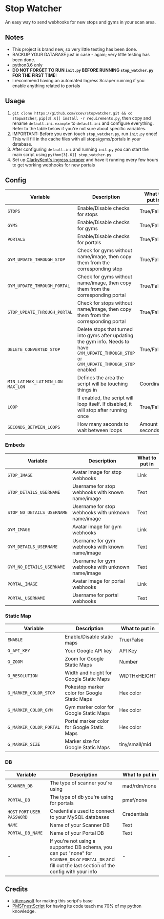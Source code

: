 # Stop Watcher
An easy way to send webhooks for new stops and gyms in your scan area.

## Notes
- This project is brand new, so very little testing has been done.
- BACKUP YOUR DATABASE just in case - again; very little testing has been done.
- python3.6 only
- **DO NOT FORGET TO RUN `init.py` BEFORE RUNNING `stop_watcher.py` FOR THE FIRST TIME**!
- I recommend having an automated Ingress Scraper running if you enable anything related to portals

## Usage
1. `git clone https://github.com/ccev/stopwatcher.git && cd stopwatcher`, `pip[3[.6]] install -r requirements.py`, then copy and rename `default.ini.example` to `default.ini` and configure everything. Refer to the table below if you're not sure about specific variables. 
2. IMPORTANT: Before you even touch `stop_watcher.py`, run `init.py` once! This will fill in the cache files with all stops/gyms/portals in your database.
3. After configuring `default.ini` and running `init.py` you can start the main script using `python[3[.6]] stop_watcher.py`
4. Set up [ClarkyKent's ingress scraper](https://github.com/ClarkyKent/ingress_scraper) and have it running every few hours to get working webhooks for new portals

## Config
| Variable | Description | What to put in |
|-|-|-|
| `STOPS` | Enable/Disable checks for stops | True/False |
| `GYMS` | Enable/Disable checks for gyms | True/False |
| `PORTALS` | Enable/Disable checks for portals | True/False |
| `GYM_UPDATE_THROUGH_STOP` | Check for gyms without name/image, then copy them from the corresponding stop | True/False |
| `GYM_UPDATE_THROUGH_PORTAL` | Check for gyms without name/image, then copy them from the corresponding portal | True/False |
| `STOP_UPDATE_THROUGH_PORTAL` | Check for stops without name/image, then copy them from the corresponding portal | True/False |
| `DELETE_CONVERTED_STOP` | Delete stops that turned into gyms after updating the gym info. Needs to have `GYM_UPDATE_THROUGH_STOP` or `GYM_UPDATE_THROUGH_STOP` enabled | True/False |
| `MIN_LAT` `MAX_LAT` `MIN_LON` `MAX_LON` | Defines the area the script will be touching things in | Coordinates |
| `LOOP` | If enabled, the script will loop itself. If disabled, it will stop after running once | True/False |
| `SECONDS_BETWEEN_LOOPS` | How many seconds to wait between loops | Amount of seconds |

### Embeds
| Variable | Description | What to put in |
|-|-|-|
| `STOP_IMAGE` | Avatar image for stop webhooks | Link |
| `STOP_DETAILS_USERNAME` | Username for stop webhooks with known name/image | Text |
| `STOP_NO_DETAILS_USERNAME` | Username for stop webhooks with unknown name/image | Text |
| `GYM_IMAGE` | Avatar image for gym webhooks | Link |
| `GYM_DETAILS_USERNAME` | Username for gym webhooks with known name/image | Text |
| `GYM_NO_DETAILS_USERNAME` | Username for gym webhooks with unknown name/image | Text |
| `PORTAL_IMAGE` | Avatar image for portal webhooks | Link |
| `PORTAL_USERNAME` | Username for portal webhooks | Text |

### Static Map
| Variable | Description | What to put in |
|-|-|-|
| `ENABLE` | Enable/Disable static maps | True/False |
| `G_API_KEY` | Your Google API key | API Key |
| `G_ZOOM` | Zoom for Google Static Maps | Number |
| `G_RESOLUTION` | Width and height for Google Static Maps | WIDTHxHEIGHT |
| `G_MARKER_COLOR_STOP` | Pokestop marker color for Google Static Maps | Hex color |
| `G_MARKER_COLOR_GYM` | Gym marker color for Google Static Maps | Hex color |
| `G_MARKER_COLOR_PORTAL` | Portal marker color for Google Static Maps | Hex color |
| `G_MARKER_SIZE` | Marker size for Google Static Maps | tiny/small/mid |

### DB
| Variable | Description | What to put in |
|-|-|-|
| `SCANNER_DB` | The type of scanner you're using | mad/rdm/none |
| `PORTAL_DB` | The type of db you're using for portals | pmsf/none |
| `HOST` `PORT` `USER` `PASSWORD` | Credentials used to connect to your MySQL databases | Credentials |
| `NAME` | Name of your Scanner DB | Text |
| `PORTAL_DB_NAME` | Name of your Portal DB | Text |
| - | If you're not using a supported DB schema, you can put "none" for `SCANNER_DB` or `PORTAL_DB` and fill out the last section of the config with your info | - |

## Credits
- [kittenswolf](https://github.com/kittenswolf) for making this script's base
- [PMSFnestScript](https://github.com/M4d40/PMSFnestScript) for having its code teach me 70% of my python knowledge.
